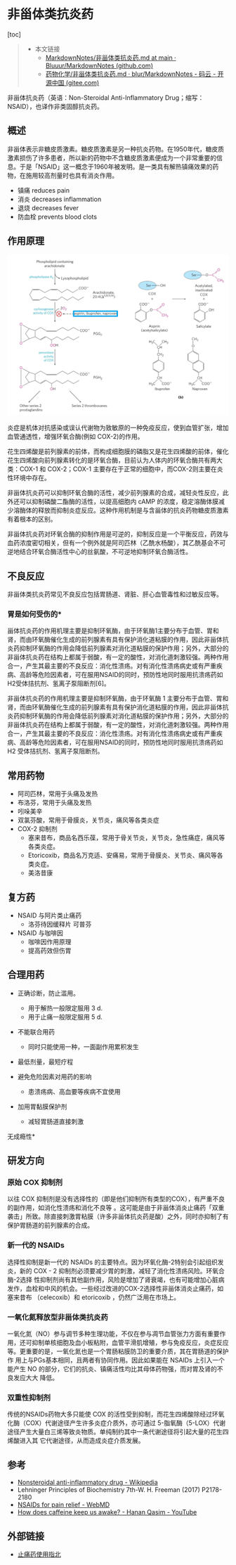 # 非甾体类抗炎药

[toc]

> + 本文链接 
>   + [MarkdownNotes/非甾体类抗炎药.md at main · Bluuur/MarkdownNotes (github.com)](https://github.com/Bluuur/MarkdownNotes/blob/main/药物化学/非甾体类抗炎药.md)
>   + [药物化学/非甾体类抗炎药.md · blur/MarkdownNotes - 码云 - 开源中国 (gitee.com)](https://gitee.com/bluur/MarkdownNotes/blob/main/药物化学/非甾体类抗炎药.md)

非甾体抗炎药（英语：Non-Steroidal Anti-Inflammatory Drug；缩写：NSAID），也译作非类固醇抗炎药。

## 概述

非甾体表示非糖皮质激素。糖皮质激素是另一种抗炎药物。在1950年代，糖皮质激素损伤了许多患者，所以新的药物中不含糖皮质激素便成为一个非常重要的信息。于是「NSAID」这一概念于1960年被发明。是一类具有解热镇痛效果的药物，在施用较高剂量时也具有消炎作用。

+ 镇痛 reduces pain
+ 消炎 decreases inflammation
+ 退烧 decreases fever
+ 防血栓 prevents blood clots

## 作用原理

![image-20221006103620592](非甾体类抗炎药.assets/image-20221006103620592.png)

炎症是机体对抗感染或误认代谢物为致敏原的一种免疫反应，使到血管扩张，增加血管通透性，增强环氧合酶(例如 COX-2)的作用。

花生四烯酸是前列腺素的前体，而构成细胞膜的磷脂又是花生四烯酸的前体，催化花生四烯酸向前列腺素转化的是环氧合酶，目前认为人体内的环氧合酶共有两大类：COX-1 和 COX-2；COX-1 主要存在于正常的细胞中，而COX-2则主要在炎性环境中存在。

非甾体抗炎药可以抑制环氧合酶的活性，减少前列腺素的合成，减轻炎性反应，此外还可以抑制磷酸二酯酶的活性，以提高细胞内 cAMP 的浓度，稳定溶酶体膜减少溶酶体的释放而抑制炎症反应。这种作用机制是与含甾体的抗炎药物糖皮质激素有着根本的区别。

非甾体抗炎药对环氧合酶的抑制作用是可逆的，抑制反应是一个平衡反应，药效与血药浓度密切相关，但有一个例外就是阿司匹林（乙酰水杨酸），其乙酰基会不可逆地结合环氧合酶活性中心的丝氨酸，不可逆地抑制环氧合酶活性。

## 不良反应

非甾体类抗炎药常见不良反应包括胃肠道、肾脏、肝心血管毒性和过敏反应等。

### 胃是如何受伤的*

甾体抗炎药的作用机理主要是抑制环氧酶，由于环氧酶1主要分布于血管、胃和肾，而由环氧酶催化生成的前列腺素有具有保护消化道粘膜的作用，因此非甾体抗炎药抑制环氧酶的作用会降低前列腺素对消化道粘膜的保护作用；另外，大部分的非甾体抗炎药在结构上都属于弱酸，有一定的酸性，对消化道刺激较强。两种作用合一，产生其最主要的不良反应：消化性溃疡。对有消化性溃疡病史或有严重疾病、高龄等危险因素者，可在服用NSAID的同时，预防性地同时服用抗溃疡药如H2受体拮抗剂、氢离子泵阻断剂[6]。

非甾体抗炎药的作用机理主要是抑制环氧酶，由于环氧酶 1 主要分布于血管、胃和肾，而由环氧酶催化生成的前列腺素有具有保护消化道粘膜的作用，因此非甾体抗炎药抑制环氧酶的作用会降低前列腺素对消化道粘膜的保护作用；另外，大部分的非甾体抗炎药在结构上都属于弱酸，有一定的酸性，对消化道刺激较强。两种作用合一，产生其最主要的不良反应：消化性溃疡。对有消化性溃疡病史或有严重疾病、高龄等危险因素者，可在服用NSAID的同时，预防性地同时服用抗溃疡药如 H2 受体拮抗剂、氢离子泵阻断剂。
## 常用药物

+ 阿司匹林，常用于头痛及发热
+ 布洛芬，常用于头痛及发热
+ 吲哚美辛
+ 双氯芬酸，常用于骨膜炎，关节炎，痛风等各类炎症
+ COX-2 抑制剂
  + 塞来昔布，商品名西乐葆，常用于骨关节炎，关节炎，急性痛症，痛风等各类炎症。
  + Etoricoxib，商品名万克适、安痛易，常用于骨膜炎、关节炎、痛风等各类炎症。
  + 美洛昔康

## 复方药

+ NSAID 与阿片类止痛药
  + 洛芬待因缓释片 可普芬
+ NSAID 与咖啡因
  + 咖啡因作用原理
  + 提高药效但伤胃

## 合理用药

+ 正确诊断，防止滥用。
  + 用于解热一般限定服用 3 d.
  + 用于止痛一般限定服用 5 d.

+ 不能联合用药
  + 同时只能使用一种，一面副作用累积发生

+ 最低剂量，最短疗程
+ 避免危险因素对用药的影响
  + 患溃疡病、高血要等疾病不宜使用

+ 加用胃黏膜保护剂
  + 减轻胃肠道直接刺激


无成瘾性*

## 研发方向

### 原始 COX 抑制剂

以往 COX 抑制剂是没有选择性的（即是他们抑制所有类型的COX），有严重不良的副作用，如消化性溃疡和消化不良等 。这可能是由于非甾体消炎止痛药「双重袭击」所致。除直接刺激胃粘膜（许多非甾体抗炎药是酸）之外，同时亦抑制了有保护胃肠道的前列腺素的合成。

### 新一代的 NSAIDs

选择性抑制是新一代的 NSAIDs 的主要特点。因为环氧化酶-2特别会引起组织发炎，新的 COX - 2 抑制剂必须要减少胃的刺激，减轻了消化性溃疡风险。环氧合酶-2选择 性抑制剂尚有其他副作用，风险是增加了肾衰竭，也有可能增加心脏病发作，血栓和中风的机会。一些经过改进的COX-2选择性非甾体消炎止痛药，如塞来昔布 （celecoxib）和 etoricoxib ，仍然广泛用在市场上。

### 一氧化氮释放型非甾体类抗炎药

一氧化氮（NO）参与调节多种生理功能，不仅在参与凋节血管张力方面有重要作用，还可抑制单核细胞及血小板粘附，血管平滑肌增殖，参与免疫反应，炎症反应等。更重要的是，一氧化氮也是一个胃肠粘膜防卫的重要介质，其在胃肠道的保护作 用上与PGs基本相同，且两者有协同作用。因此如果能在 NSAIDs 上引入一个能产生 NO 的部分，它们的抗炎、镇痛活性均比其母体药物强，而对胃及肾的不良发应大大 降低。

### 双重性抑制剂

传统的NSAIDs药物大多只能使 COX 的活性受到抑制，而花生四烯酸除经过环氧化酶（COX）代谢途径产生许多炎症介质外，亦可通过 5-脂氧酶（5-LOX）代谢途径产生大量白三烯等致炎物质。单纯制约其中一条代谢途径将引起大量的花生四烯酸进入其 它代谢途径，从而造成炎症介质发展。

## 参考

+ [Nonsteroidal anti-inflammatory drug - Wikipedia](https://en.wikipedia.org/wiki/Nonsteroidal_anti-inflammatory_drug)
+ Lehninger Principles of Biochemistry 7th-W. H. Freeman (2017) P2178-2180
+ [NSAIDs for pain relief - WebMD](https://www.webmd.com/arthritis/features/pain-relief-how-nsaids-work)
+ [How does caffeine keep us awake? - Hanan Qasim - YouTube](https://www.youtube.com/watch?v=foLf5Bi9qXs)

## 外部链接

+ [止痛药使用指北](https://mp.weixin.qq.com/s?__biz=MzkwMjI5ODE0Ng==&mid=2247483910&idx=1&sn=3f6729b9e98c549de9c934639914ffa2&chksm=c0a6ed4bf7d1645dabae1bcb12387240c72d1fe356fe85facdc9fac18b4c4dcde7cea53eb1d5&mpshare=1&scene=23&srcid=10062hqQhsTMwFlD0kUWHee3&sharer_sharetime=1665022564016&sharer_shareid=c1b763b2b3be72bb815b87135903edbd#rd)
